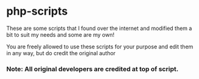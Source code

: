 # php-scripts

These are some scripts that I found over the internet and modified them a bit to suit my needs and some are my own!

You are freely allowed to use these scripts for your purpose and edit them in any way, but do credit the original author

### Note: All original developers are credited at top of script.
